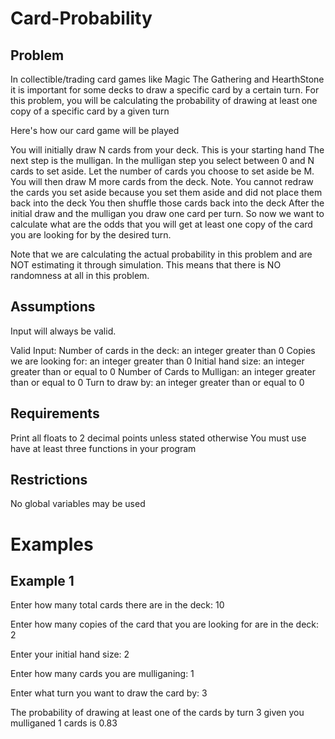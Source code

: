# Card-Probability
## Problem
In collectible/trading card games like Magic The Gathering and HearthStone it is important for some decks to draw a specific card by a certain turn. For this problem, you will be calculating the probability of drawing at least one copy of a specific card by a given turn

Here's how our card game will be played

You will initially draw N cards from your deck. This is your starting hand
The next step is the mulligan. In the mulligan step you select between 0 and N cards to set aside. Let the number of cards you choose to set aside be M. You will then draw M more cards from the deck.
Note. You cannot redraw the cards you set aside because you set them aside and did not place them back into the deck
You then shuffle those cards back into the deck
After the initial draw and the mulligan you draw one card per turn.
So now we want to calculate what are the odds that you will get at least one copy of the card you are looking for by the desired turn.

Note that we are calculating the actual probability in this problem and are NOT estimating it through simulation. This means that there is NO randomness at all in this problem.
## Assumptions
Input will always be valid.

Valid Input:
Number of cards in the deck: an integer greater than 0
Copies we are looking for: an integer greater than 0
Initial hand size: an integer greater than or equal to 0
Number of Cards to Mulligan: an integer greater than or equal to 0
Turn to draw by: an integer greater than or equal to 0
## Requirements
Print all floats to 2 decimal points unless stated otherwise
You must use have at least three functions in your program
## Restrictions
No global variables may be used
# Examples
## Example 1
Enter how many total cards there are in the deck: 10

Enter how many copies of the card that you are looking for are in the deck: 2

Enter your initial hand size: 2

Enter how many cards you are mulliganing: 1

Enter what turn you want to draw the card by: 3

The probability of drawing at least one of the cards by turn 3 given you mulliganed 1 cards is 0.83

